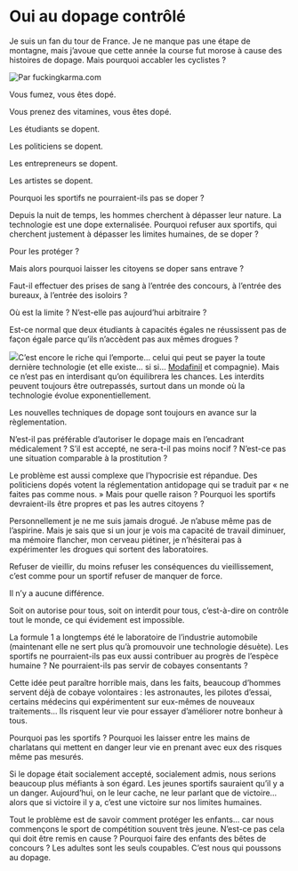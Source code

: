 # Oui au dopage contrôlé

Je suis un fan du tour de France. Je ne manque pas une étape de montagne, mais j’avoue que cette année la course fut morose à cause des histoires de dopage. Mais pourquoi accabler les cyclistes ?

![Par fuckingkarma.com](https://tcrouzet.com/images_tc/200707fuck1.jpg)

Vous fumez, vous êtes dopé.

Vous prenez des vitamines, vous êtes dopé.

Les étudiants se dopent.

Les politiciens se dopent.

Les entrepreneurs se dopent.

Les artistes se dopent.

Pourquoi les sportifs ne pourraient-ils pas se doper ?

Depuis la nuit de temps, les hommes cherchent à dépasser leur nature. La technologie est une dope externalisée. Pourquoi refuser aux sportifs, qui cherchent justement à dépasser les limites humaines, de se doper ?

Pour les protéger ?

Mais alors pourquoi laisser les citoyens se doper sans entrave ?

Faut-il effectuer des prises de sang à l’entrée des concours, à l’entrée des bureaux, à l’entrée des isoloirs ?

Où est la limite ? N’est-elle pas aujourd’hui arbitraire ?

Est-ce normal que deux étudiants à capacités égales ne réussissent pas de façon égale parce qu’ils n’accèdent pas aux mêmes drogues ?

![](https://tcrouzet.com/images_tc/2007modiocal.jpg)C’est encore le riche qui l’emporte… celui qui peut se payer la toute dernière technologie (et elle existe… si si… [Modafinil](http://www.doctissimo.fr/medicament-MODIODAL.htm) et compagnie). Mais ce n’est pas en interdisant qu’on équilibrera les chances. Les interdits peuvent toujours être outrepassés, surtout dans un monde où la technologie évolue exponentiellement.

Les nouvelles techniques de dopage sont toujours en avance sur la règlementation.

N’est-il pas préférable d’autoriser le dopage mais en l’encadrant médicalement ? S’il est accepté, ne sera-t-il pas moins nocif ? N’est-ce pas une situation comparable à la prostitution ?

Le problème est aussi complexe que l’hypocrisie est répandue. Des politiciens dopés votent la réglementation antidopage qui se traduit par « ne faites pas comme nous. » Mais pour quelle raison ? Pourquoi les sportifs devraient-ils être propres et pas les autres citoyens ?

Personnellement je ne me suis jamais drogué. Je n’abuse même pas de l’aspirine. Mais je sais que si un jour je vois ma capacité de travail diminuer, ma mémoire flancher, mon cerveau piétiner, je n’hésiterai pas à expérimenter les drogues qui sortent des laboratoires.

Refuser de vieillir, du moins refuser les conséquences du vieillissement, c’est comme pour un sportif refuser de manquer de force.

Il n’y a aucune différence.

Soit on autorise pour tous, soit on interdit pour tous, c’est-à-dire on contrôle tout le monde, ce qui évidement est impossible.

La formule 1 a longtemps été le laboratoire de l’industrie automobile (maintenant elle ne sert plus qu’à promouvoir une technologie désuète). Les sportifs ne pourraient-ils pas eux aussi contribuer au progrès de l’espèce humaine ? Ne pourraient-ils pas servir de cobayes consentants ?

Cette idée peut paraître horrible mais, dans les faits, beaucoup d’hommes servent déjà de cobaye volontaires : les astronautes, les pilotes d’essai, certains médecins qui expérimentent sur eux-mêmes de nouveaux traitements… Ils risquent leur vie pour essayer d’améliorer notre bonheur à tous.

Pourquoi pas les sportifs ? Pourquoi les laisser entre les mains de charlatans qui mettent en danger leur vie en prenant avec eux des risques même pas mesurés.

Si le dopage était socialement accepté, socialement admis, nous serions beaucoup plus méfiants à son égard. Les jeunes sportifs sauraient qu’il y a un danger. Aujourd’hui, on le leur cache, ne leur parlant que de victoire… alors que si victoire il y a, c’est une victoire sur nos limites humaines.

Tout le problème est de savoir comment protéger les enfants… car nous commençons le sport de compétition souvent très jeune. N’est-ce pas cela qui doit être remis en cause ? Pourquoi faire des enfants des bêtes de concours ? Les adultes sont les seuls coupables. C’est nous qui poussons au dopage.